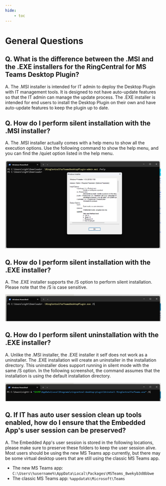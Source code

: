 ```yaml
---
hide:
    - toc
---
```


# General Questions

## Q. What is the difference between the .MSI and the .EXE installers for the RingCentral for MS Teams Desktop Plugin?

A. The .MSI installer is intended for IT admin to deploy the Desktop Plugin with IT management tools. It is designed to not have auto-update features so that the IT admin can manage the update process. The .EXE installer is intended for end users to install the Desktop Plugin on their own and have auto-update features to keep the plugin up to date.

## Q. How do I perform silent installation with the .MSI installer?

A. The .MSI installer actually comes with a help menu to show all the execution options. Use the following command to show the help menu, and you can find the /quiet option listed in the help menu.

![MSI Help](./img/msi-help.png)

## Q. How do I perform silent installation with the .EXE installer?

A. The .EXE installer supports the /S option to perform silent installation. Please note that the /S is case sensitive.

![EXE Silent Installation](./img/exe-silent.png)

## Q. How do I perform silent uninstallation with the .EXE installer?

A. Unlike the .MSI installer, the .EXE installer it self does not work as a uninstaller. The .EXE installation will create an uninstaller in the installation directory. This uninstaller does support running in silent mode with the same /S option. In the following screenshot, the command assumes that the installation is using the default installation directory.

![EXE Silent Uninstallation](./img/exe-uninstall-silent.png)

## Q. If IT has auto user session clean up tools enabled, how do I ensure that the Embedded App's user session can be preserved?

A. The Embedded App's user session is stored in the following locations, please make sure to preserve these folders to keep the user session alive. Most users should be using the new MS Teams app currently, but there may be some virtual desktop users that are still using the classic MS Teams app.

- The new MS Teams app: `C:\Users\%username%\AppData\Local\Packages\MSTeams_8wekyb3d8bbwe`
- The classic MS Teams app: `%appdata%\Microsoft\Teams`
